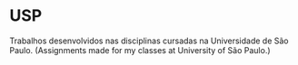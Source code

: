 # USP
Trabalhos desenvolvidos nas disciplinas cursadas na Universidade de São Paulo.
(Assignments made for my classes at University of São Paulo.)
